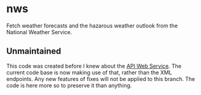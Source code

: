# nws
Fetch weather forecasts and the hazarous weather outlook from the National Weather Service.

## Unmaintained
This code was created before I knew about the [API Web Service](https://www.weather.gov/documentation/services-web-api). The current code base is now making use of that, rather than the XML endpoints. Any new features of fixes will not be applied to this branch. The code is here more so to preserve it than anything.

